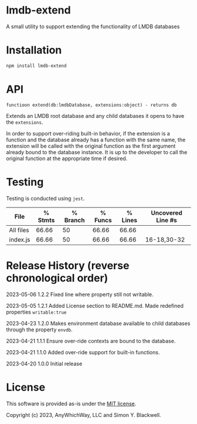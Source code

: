 # lmdb-extend
A small utility to support extending the functionality of LMDB databases

# Installation

```bash
npm install lmdb-extend
```
# API

`functioon extend(db:lmdbDatabase, extensions:object) - returns db`

Extends an LMDB root database and any child databases it opens to have the `extensions`.

In order to support over-riding built-in behavior, if the extension is a function and the database already has a function with the same name, the extension will be called with the original function as the first argument already bound to the database instance. It is up to the developer to call the original function at the appropriate time if desired.

# Testing

Testing is conducted using `jest`.

File      | % Stmts | % Branch | % Funcs | % Lines | Uncovered Line #s
----------|---------|----------|---------|---------|-------------------
All files |   66.66 |       50 |   66.66 |   66.66 |
index.js |   66.66 |       50 |   66.66 |   66.66 | 16-18,30-32


# Release History (reverse chronological order)

2023-05-06 1.2.2 Fixed line where property still not writable.

2023-05-05 1.2.1 Added License section to README.md. Made redefined properties `writable:true`

2023-04-23 1.2.0 Makes environment database available to child databases through the property `envdb`.

2023-04-21 1.1.1 Ensure over-ride contexts are bound to the database.

2023-04-21 1.1.0 Added over-ride support for built-in functions.

2023-04-20 1.0.0 Initial release

# License

This software is provided as-is under the [MIT license](http://opensource.org/licenses/MIT).

Copyright (c) 2023, AnyWhichWay, LLC and Simon Y. Blackwell.